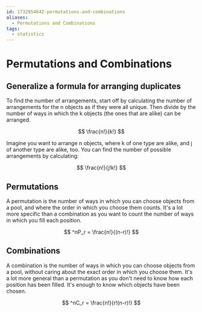 ```yaml
---
id: 1732954642-permutations-and-combinations
aliases:
  - Permutations and Combinations
tags:
  - statistics
---
```


# Permutations and Combinations

## Generalize a formula for arranging duplicates

To find the number of arrangements, start off by calculating the number of
arrangements for the n objects as if they were all unique. Then divide by
the number of ways in which the k objects (the ones that are alike) can be
arranged.

$$
\frac{n!}{k!}
$$

Imagine you want to arrange n objects, where k of one type are alike, and j of
another type are alike, too. You can find the number of possible arrangements by
calculating:

$$
\frac{n!}{j!k!}
$$

## Permutations

A permutation is the number of ways in which you
can choose objects from a pool, and where the order in
which you choose them counts. It's a lot more specific
than a combination as you want to count the number
of ways in which you fill each position.

$$
^nP_r = \frac{n!}{(n-r)!}
$$

## Combinations

A combination is the number of ways in which you
can choose objects from a pool, without caring about
the exact order in which you choose them. It's a lot
more general than a permutation as you don't need to
know how each position has been filled. It's enough to
know which objects have been chosen.

$$
^nC_r = \frac{n!}{r!(n-r)!}
$$
